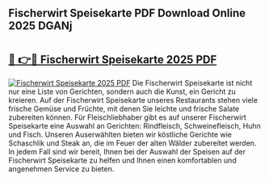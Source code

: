 ## Fischerwirt Speisekarte PDF Download Online 2025 DGANj

# <h2><a href="http://gcb9wq.nevu.top/?p=Fischerwirt+Speisekarte">🔗 👉🔴 Fischerwirt Speisekarte 2025 PDF</a></h2>

[![Fischerwirt Speisekarte 2025 PDF](https://i.imgur.com/dBaPXMq.png)](http://gcb9wq.nevu.top/?p=Fischerwirt+Speisekarte)
Die Fischerwirt Speisekarte ist nicht nur eine Liste von Gerichten, sondern auch die Kunst, ein Gericht zu kreieren. Auf der Fischerwirt Speisekarte unseres Restaurants stehen viele frische Gemüse und Früchte, mit denen Sie leichte und frische Salate zubereiten können. Für Fleischliebhaber gibt es auf unserer Fischerwirt Speisekarte eine Auswahl an Gerichten: Rindfleisch, Schweinefleisch, Huhn und Fisch. Unseren Auserwählten bieten wir köstliche Gerichte wie Schaschlik und Steak an, die im Feuer der alten Wälder zubereitet werden. In jedem Fall sind wir bereit, Ihnen bei der Auswahl der Speisen auf der Fischerwirt Speisekarte zu helfen und Ihnen einen komfortablen und angenehmen Service zu bieten.
